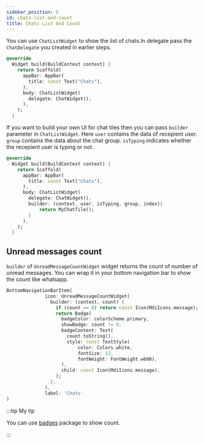 ```yaml
---
sidebar_position: 5
id: chats-list-and-count
title: Chats List And Count
---
```


You can use `ChatListWidget` to show the list of chats.In delegate pass the `ChatDelegate` you created in earlier steps.

```dart
@override
  Widget build(BuildContext context) {
    return Scaffold(
      appBar: AppBar(
        title: const Text("Chats"),
      ),
      body: ChatListWidget(
        delegate: ChatWidget(),
      ),
    );
  }
```

If you want to build your own UI for chat tiles then you can pass `builder` parameter in `ChatListWidget`.
Here `user` contains the data of recepient user. `group` contains the data about the chat group. `isTyping` indicates whether the recepient user is typing or not.

```dart
@override
  Widget build(BuildContext context) {
    return Scaffold(
      appBar: AppBar(
        title: const Text("Chats"),
      ),
      body: ChatListWidget(
        delegate: ChatWidget(),
        builder: (context, user, isTyping, group, index){
            return MyChatTile();
        }
      ),
    );
  }
```

## Unread messages count

`builder` of `UnreadMessageCountWidget` widget returns the count of number of unread messages. You can wrap it in your bottom navigation bar to show the count like whatsapp.

```dart
BottomNavigationBarItem(
              icon: UnreadMessageCountWidget(
                builder: (context, count) {
                  if (count == 0) return const Icon(MdiIcons.message);
                  return Badge(
                    badgeColor: colorScheme.primary,
                    showBadge: count != 0,
                    badgeContent: Text(
                      count.toString(),
                      style: const TextStyle(
                          color: Colors.white,
                          fontSize: 12,
                          fontWeight: FontWeight.w600),
                    ),
                    child: const Icon(MdiIcons.message),
                  );
                },
              ),
              label: 'Chats'
)
```

:::tip My tip

You can use [badges](https://pub.dev/packages/badges) package to show count.

:::
